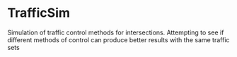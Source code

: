 # TrafficSim
 Simulation of traffic control methods for intersections. Attempting to see if different methods of control can produce better results with the same traffic sets

